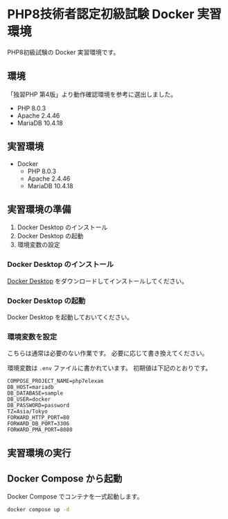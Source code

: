 # PHP8技術者認定初級試験 Docker 実習環境

PHP8初級試験の Docker 実習環境です。

## 環境

「独習PHP 第4版」より動作確認環境を参考に選出しました。

* PHP 8.0.3
* Apache 2.4.46
* MariaDB 10.4.18

## 実習環境

* Docker
  * PHP 8.0.3
  * Apache 2.4.46
  * MariaDB 10.4.18

## 実習環境の準備

1. Docker Desktop のインストール
2. Docker Desktop の起動
3. 環境変数の設定

### Docker Desktop のインストール

[Docker Desktop](https://www.docker.com/products/docker-desktop/) をダウンロードしてインストールしてください。


### Docker Desktop の起動

Docker Desktop を起動しておいてください。

### 環境変数を設定

こちらは通常は必要のない作業です。
必要に応じて書き換えてください。

環境変数は `.env` ファイルに書かれています。
初期値は下記のとおりです。

```.env
COMPOSE_PROJECT_NAME=php7elexam
DB_HOST=mariadb
DB_DATABASE=sample
DB_USER=docker
DB_PASSWORD=password
TZ=Asia/Tokyo
FORWARD_HTTP_PORT=80
FORWARD_DB_PORT=3306
FORWARD_PMA_PORT=8080
```

## 実習環境の実行

## Docker Compose から起動

Docker Compose でコンテナを一式起動します。

```sh
docker compose up -d
```
